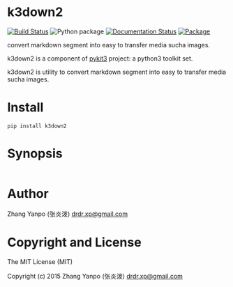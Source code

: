 # k3down2

[![Build Status](https://travis-ci.com/pykit3/k3down2.svg?branch=master)](https://travis-ci.com/pykit3/k3down2)
![Python package](https://github.com/pykit3/k3down2/workflows/Python%20package/badge.svg)
[![Documentation Status](https://readthedocs.org/projects/k3down2/badge/?version=stable)](https://k3down2.readthedocs.io/en/stable/?badge=stable)
[![Package](https://img.shields.io/pypi/pyversions/k3down2)](https://pypi.org/project/k3down2)

convert markdown segment into easy to transfer media sucha images.

k3down2 is a component of [pykit3] project: a python3 toolkit set.


k3down2 is utility to convert markdown segment into easy to transfer media sucha images.




# Install

```
pip install k3down2
```

# Synopsis

```python

```

#   Author

Zhang Yanpo (张炎泼) <drdr.xp@gmail.com>

#   Copyright and License

The MIT License (MIT)

Copyright (c) 2015 Zhang Yanpo (张炎泼) <drdr.xp@gmail.com>


[pykit3]: https://github.com/pykit3
